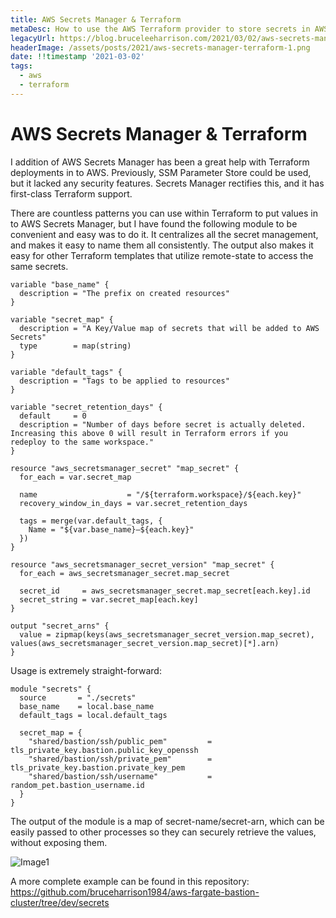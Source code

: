 ```yaml
---
title: AWS Secrets Manager & Terraform
metaDesc: How to use the AWS Terraform provider to store secrets in AWS Secret Manager
legacyUrl: https://blog.bruceleeharrison.com/2021/03/02/aws-secrets-manager-terraform
headerImage: /assets/posts/2021/aws-secrets-manager-terraform-1.png
date: !!timestamp '2021-03-02'
tags:
  - aws
  - terraform
---
```


# AWS Secrets Manager & Terraform

I addition of AWS Secrets Manager has been a great help with Terraform deployments in to AWS. Previously, SSM Parameter Store could be used, but it lacked any security features. Secrets Manager rectifies this, and it has first-class Terraform support.

There are countless patterns you can use within Terraform to put values in to AWS Secrets Manager, but I have found the following module to be convenient and easy was to do it. It centralizes all the secret management, and makes it easy to name them all consistently. The output also makes it easy for other Terraform templates that utilize remote-state to access the same secrets.

```hcl
variable "base_name" {
  description = "The prefix on created resources"
}

variable "secret_map" {
  description = "A Key/Value map of secrets that will be added to AWS Secrets"
  type        = map(string)
}

variable "default_tags" {
  description = "Tags to be applied to resources"
}

variable "secret_retention_days" {
  default     = 0
  description = "Number of days before secret is actually deleted. Increasing this above 0 will result in Terraform errors if you redeploy to the same workspace."
}

resource "aws_secretsmanager_secret" "map_secret" {
  for_each = var.secret_map

  name                    = "/${terraform.workspace}/${each.key}"
  recovery_window_in_days = var.secret_retention_days

  tags = merge(var.default_tags, {
    Name = "${var.base_name}–${each.key}"
  })
}

resource "aws_secretsmanager_secret_version" "map_secret" {
  for_each = aws_secretsmanager_secret.map_secret

  secret_id     = aws_secretsmanager_secret.map_secret[each.key].id
  secret_string = var.secret_map[each.key]
}

output "secret_arns" {
  value = zipmap(keys(aws_secretsmanager_secret_version.map_secret), values(aws_secretsmanager_secret_version.map_secret)[*].arn)
}

```

Usage is extremely straight-forward:

```hcl
module "secrets" {
  source       = "./secrets"
  base_name    = local.base_name
  default_tags = local.default_tags

  secret_map = {
    "shared/bastion/ssh/public_pem"         = tls_private_key.bastion.public_key_openssh
    "shared/bastion/ssh/private_pem"        = tls_private_key.bastion.private_key_pem
    "shared/bastion/ssh/username"           = random_pet.bastion_username.id
  }
}
```

The output of the module is a map of secret-name/secret-arn, which can be easily passed to other processes so they can securely retrieve the values, without exposing them.

![Image1](/assets/posts/2021/aws-secrets-manager-terraform-1.png)

A more complete example can be found in this repository:
https://github.com/bruceharrison1984/aws-fargate-bastion-cluster/tree/dev/secrets

